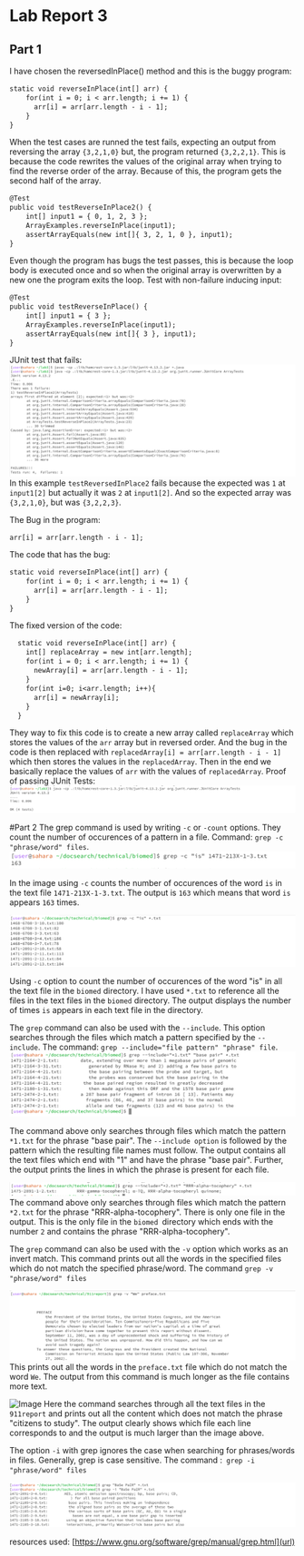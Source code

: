 # Lab Report 3 

## Part 1 
I have chosen the reversedInPlace() method and this is the buggy program: 
```
static void reverseInPlace(int[] arr) {
    for(int i = 0; i < arr.length; i += 1) {
      arr[i] = arr[arr.length - i - 1];
    }
}
```
When the test cases are runned the test fails, expecting an output from reversing the array `{3,2,1,0}` but, the program returned `{3,2,2,1}`. This is because the code rewrites the values of the 
original array when trying to find the reverse order of the array. Because of this, the program gets the second half of the array. 

```
@Test 
public void testReverseInPlace2() {
    int[] input1 = { 0, 1, 2, 3 };
    ArrayExamples.reverseInPlace(input1);
    assertArrayEquals(new int[]{ 3, 2, 1, 0 }, input1);
}
```
Even though the program has bugs the test passes, this is because the loop body is executed once and so when the original array is overwritten by a new one the program exits the loop. 
Test with non-failure inducing input: 
```
@Test 
public void testReverseInPlace() {
    int[] input1 = { 3 };
    ArrayExamples.reverseInPlace(input1);
    assertArrayEquals(new int[]{ 3 }, input1);
}
```
JUnit test that fails: 
![Image](Lab3_JUnit.png) 
In this example `testReversedInPlace2` fails because the expected was `1` at `input1[2]` but actually it was `2` at `input1[2]`. And so the expected array was `{3,2,1,0}`, but was `{3,2,2,3}`. 

The Bug in the program: 
```
arr[i] = arr[arr.length - i - 1];
```
The code that has the bug: 
```
static void reverseInPlace(int[] arr) {
    for(int i = 0; i < arr.length; i += 1) {
      arr[i] = arr[arr.length - i - 1];
    }
}
```

The fixed version of the code: 
```
  static void reverseInPlace(int[] arr) {
    int[] replaceArray = new int[arr.length];
    for(int i = 0; i < arr.length; i += 1) {
      newArray[i] = arr[arr.length - i - 1];
    }
    for(int i=0; i<arr.length; i++){
      arr[i] = newArray[i];
    }
  }
```
They way to fix this code is to create a new array called `replaceArray` which stores the values of the `arr` array but in reversed order. And the bug in the code is then replaced with 
`replacedArray[i] = arr[arr.length - i - 1]` which then stores the values in the `replacedArray`. Then in the end we basically replace the values of `arr` with the values of `replacedArray`. 
Proof of passing JUnit Tests: 
![Image](Lab3_Passed.png) 

#Part 2 
The grep command is used by writing `-c` or `-count` options. They count the number of occurences of a pattern in a file. Command: `grep -c "phrase/word" files`. 
![Image](Lab3_biomed.png) 

In the image using `-c` counts the number of occurences of the word `is` in the text file `1471-213X-1-3.txt`. The output is `163` which means that word `is` appears `163` times. 

![Image](Lab3_biomed2.png) 

Using `-c` option to count the number of occurences of the word "is" in all the text file in the `biomed` directory. I have used `*.txt` to reference  all the files in the text files in the `biomed` directory. The output displays the number of times `is` appears in each text file in the directory. 

The `grep` command can also be used with the `--include`. This option searches through the files which match a pattern specified by the `--include`. The command: `grep --include="file pattern" "phrase" file`.
![Image](Lab3_biomed3.png) 

The command above only searches through files which match the pattern` *1.txt` for the phrase "base pair". The `--include option` is followed by the pattern which the resulting file names must follow. The output contains all the text files which end with "1" and have the phrase "base pair". Further, the output prints the lines in which the phrase is present for each file.

![Image](Lab3_biomed4.png) 
The command above only searches through files which match the pattern `*2.txt` for the phrase "RRR-alpha-tocophery". There is only one file in the output. This is the only file in the `biomed `directory which ends with the number `2` and contains the phrase "RRR-alpha-tocophery".

The `grep` command can also be used with the `-v` option which works as an invert match. This command prints out all the words in the specified files which do not match the specified phrase/word. The command `grep -v "phrase/word" files`

![Image](Lab3_Police.png) 
This prints out all the words in the `preface.txt` file which do not match the word `We`. The output from this command is much longer as the file contains more text.

![Image](Lab3_Police2.png) 
Here the command searches through all the text files in the `911report` and prints out all the content which does not match the phrase "citizens to study". The output clearly shows which file each line corresponds to and the output is much larger than the image above.

The option `-i` with grep ignores the case when searching for phrases/words in files. Generally, grep is case sensitive. The command :` grep -i "phrase/word" files`

![Image](Lab3_Biomed5.png) 





resources used: [https://www.gnu.org/software/grep/manual/grep.html](url)












    
